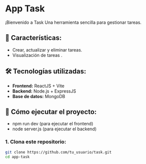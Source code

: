 # App Task

¡Bienvenido a Task Una herramienta sencilla para gestionar tareas.

## 🚀 Características:
- Crear, actualizar y eliminar tareas.
- Visualización de tareas .


## 🛠️ Tecnologías utilizadas:
- **Frontend:** ReactJS + Vite
- **Backend:** Node.js + ExpressJS
- **Base de datos:** MongoDB

## 📂 Cómo ejecutar el proyecto:
- npm run dev (para ejecutar el frontend)
- node server.js (para ejecutar el backend)
### 1. Clona este repositorio:
```bash
git clone https://github.com/tu_usuario/task.git
cd app-task
